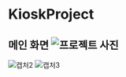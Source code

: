 # KioskProject
## 메인 화면 ![프로젝트 사진](https://user-images.githubusercontent.com/80020149/206088446-3027b52e-9438-4841-a2e1-90c0743424f7.PNG)
![캡처2](https://user-images.githubusercontent.com/80020149/207061982-5cfa9c30-163b-4cf6-ac43-244ed1b01fbb.PNG)
![캡처3](https://user-images.githubusercontent.com/80020149/207062360-d8dd1d66-0c87-4f4d-a9ea-de8c45b36db1.PNG)
